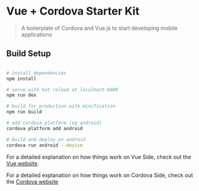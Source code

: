 # Vue + Cordova Starter Kit

> A boilerplate of Cordova and Vue.js to start developing mobile applications 

## Build Setup

``` bash

# install dependencies
npm install

# serve with hot reload at localhost:8080
npm run dev

# build for production with minification
npm run build

# add cordova platform (eg android)
cordova platform add android

# build and deploy on android
cordova run android --device
```


For a detailed explanation on how things work on Vue Side, check out the [Vue website](https://vuejs.org).

For a detailed explanation on how things work on Cordova Side, check out the [Cordova website](https://cordova.apache.org/)